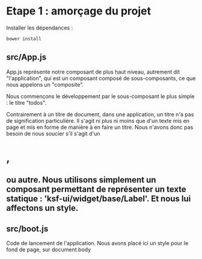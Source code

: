 # Etape 1 : amorçage du projet

Installer les dépendances :

    bower install

## src/App.js

App.js représente notre composant de plus haut niveau, autrement dit "l'application", qui est un composant composé de sous-composants, ce que nous appelons un "composite".

Nous commençons le développement par le sous-composant le plus simple : le titre "todos".

Contrairement à un titre de document, dans une application, un titre n'a pas de signification particulière. Il s'agit ni plus ni moins que d'un texte mis en page et mis en forme de manière à en faire un titre.
Nous n'avons donc pas besoin de nous soucier s'il s'agit d'un <h1>, <h2> ou autre. Nous utilisons simplement un composant permettant de représenter un texte statique : 'ksf-ui/widget/base/Label'. Et nous lui affectons un style.

## src/boot.js

Code de lancement de l'application.
Nous avons placé ici un style pour le fond de page, sur document.body